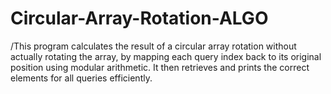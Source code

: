 # Circular-Array-Rotation-ALGO

/This program calculates the result of a circular array rotation without actually rotating the array, by mapping each query index back to its original position using modular arithmetic. It then retrieves and prints the correct elements for all queries efficiently.
